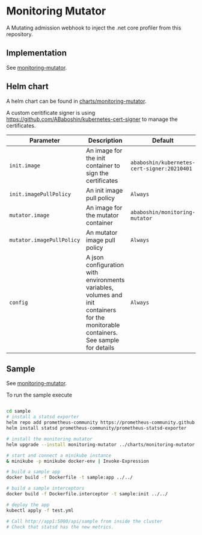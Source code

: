 # Monitoring Mutator

A Mutating admission webhook to inject the .net core profiler from this repository.

## Implementation

See [monitoring-mutator](monitoring-mutator).

## Helm chart

A helm chart can be found in [charts/monitoring-mutator](charts/monitoring-mutator).

A custom ceritificate signer is using https://github.com/ABaboshin/kubernetes-cert-signer to manage the certificates.

| Parameter                          | Description                                                                                                                                                                                                                                               | Default                                         |
|------------------------------------|-----------------------------------------------------------------------------------------------------------------------------------------------------------------------------------------------------------------------------------------------------------|-------------------------------------------------|
| `init.image`          | An image for the init container to sign the certificates                                                                                                                    | `ababoshin/kubernetes-cert-signer:20210401`                        |
| `init.imagePullPolicy`          | An init image pull policy                                                                                                                    | `Always`                        |
| `mutator.image`          | An image for the mutator container                                                                                                                    | `ababoshin/monitoring-mutator`                        |
| `mutator.imagePullPolicy`          | An mutator image pull policy                                                                                                                    | `Always`                        |
| `config`          | A json configuration with environments variables, volumes and init containers for the monitorable containers. See sample for details                                                                                                                    | `Always`                        |


## Sample


See [monitoring-mutator](monitoring-mutator).

To run the sample execute

```bash

cd sample
# install a statsd exporter
helm repo add prometheus-community https://prometheus-community.github.io/helm-charts
helm install statsd prometheus-community/prometheus-statsd-exporter

# install the monitoring mutator
helm upgrade --install monitoring-mutator ../charts/monitoring-mutator -f sample-mutator.yml

# start and connect a minikube instance
& minikube -p minikube docker-env | Invoke-Expression

# build a sample app
docker build -f Dockerfile -t sample:app ../../

# build a sample interceptors
docker build -f Dockerfile.interceptor -t sample:init ../../

# deploy the app
kubectl apply -f test.yml

# Call http://app1:5000/api/sample from inside the cluster
# Check that statsd has the new metrics.
```

